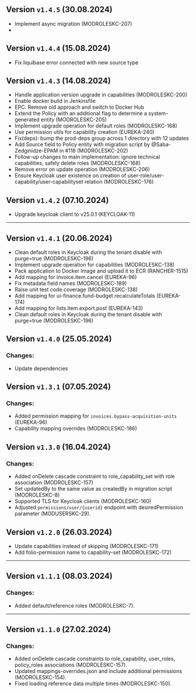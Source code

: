 ## Version `v1.4.5` (30.08.2024)
* Implement async migration (MODROLESKC-207)
*
## Version `v1.4.4` (15.08.2024)
* Fix liquibase error connected with new source type

## Version `v1.4.3` (14.08.2024)
* Handle application version upgrade in capabilities (MODROLESKC-200)
* Enable docker build in Jenkinsfile
* EPC. Remove old approach and switch to Docker Hub
* Extend the Policy with an additional flag to determine a system-generated entity (MODROLESKC-205)
* Implement upgrade operation for default roles (MODROLESKC-168)
* Use permission utils for capability creation (EUREKA-240)
* Fix(deps): bump the prod-deps group across 1 directory with 12 updates
* Add Source field to Policy entity with migration script by @Saba-Zedginidze-EPAM in #118 (MODROLESKC-202)
* Follow-up changes to main implementation: ignore technical capabilities, safely delete roles (MODROLESKC-168)
* Remove error on update operation (MODROLESKC-206)
* Ensure Keycloak user existence on creation of user-role/user-capability/user-capabilityset relation (MODROLESKC-176)

## Version `v1.4.2` (07.10.2024)
* Upgrade keycloak client to v25.0.1 (KEYCLOAK-11)

---
## Version `v1.4.1` (20.06.2024)
* Clean default roles in Keycloak during the tenant disable with purge=true (MODROLESKC-196)
* Implement upgrade operation for capabilities (MODROLESKC-138)
* Pack application to Docker Image and upload it to ECR (RANCHER-1515)
* Add mapping for invoice.item.cancel (EUREKA-96)
* Fix metadata field names (MODROLESKC-189)
* Raise unit test code coverage (MODROLESKC-138)
* Add mapping for ui-finance.fund-budget.recalculateTotals (EUREKA-174)
* Add mapping for lists.item.export.post (EUREKA-143)
* Clean default roles in Keycloak during the tenant disable with purge=true (MODROLESKC-196)

## Version `v1.4.0` (25.05.2024)
### Changes:
* Update dependencies

## Version `v1.3.1` (07.05.2024)
### Changes:
* Added permission mapping for `invoices.bypass-acquisition-units` (EUREKA-96)
* Capability mapping overrides (MODROLESKC-186)

## Version `v1.3.0` (16.04.2024)
### Changes:
* Added onDelete cascade constraint to role_capability_set with role association (MODROLESKC-157)
* Set updatedBy to the same value as createdBy in migration script (MODROLESKC-8)
* Supported TLS for Keycloak clients (MODROLESKC-160)
* Adjusted `permissions/user/{userid}` endpoint with desiredPermission parameter (MODUSERSKC-29).

## Version `v1.2.0` (26.03.2024)
* Update capabilities instead of skipping (MODROLESKC-171)
* Add folio-permission name to capability-set (MODROLESKC-172)

---
## Version `v1.1.1` (08.03.2024)
### Changes:
* Added default/reference roles (MODROLESKC-7).

---
## Version `v1.1.0` (27.02.2024)
### Changes:
* Added onDelete cascade constraints to role_capability, user_roles, policy_roles associations (MODROLESKC-157).
* Updated mappings-overrides.json and include additional permissions (MODROLESKC-154).
* Fixed loading reference data multiple times (MODROLESKC-150).
